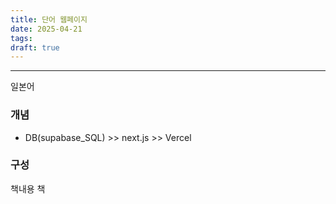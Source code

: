 ```yaml
---
title: 단어 웹페이지
date: 2025-04-21
tags: 
draft: true
---
```



---

일본어

### 개념
- DB(supabase_SQL) >> next.js >> Vercel

### 구성
책내용
책 
